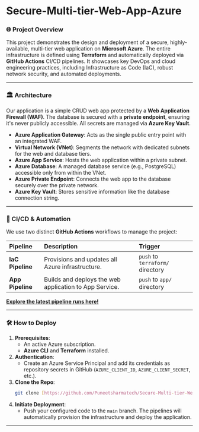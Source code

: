 # Secure-Multi-tier-Web-App-Azure

### 🌐 Project Overview

This project demonstrates the design and deployment of a secure, highly-available, multi-tier web application on **Microsoft Azure**. The entire infrastructure is defined using **Terraform** and automatically deployed via **GitHub Actions** CI/CD pipelines. It showcases key DevOps and cloud engineering practices, including Infrastructure as Code (IaC), robust network security, and automated deployments.

---

### 🏛️ Architecture

Our application is a simple CRUD web app protected by a **Web Application Firewall (WAF)**. The database is secured with a **private endpoint**, ensuring it's never publicly accessible. All secrets are managed via **Azure Key Vault**.



* **Azure Application Gateway**: Acts as the single public entry point with an integrated WAF.
* **Virtual Network (VNet)**: Segments the network with dedicated subnets for the web and database tiers.
* **Azure App Service**: Hosts the web application within a private subnet.
* **Azure Database**: A managed database service (e.g., PostgreSQL) accessible only from within the VNet.
* **Azure Private Endpoint**: Connects the web app to the database securely over the private network.
* **Azure Key Vault**: Stores sensitive information like the database connection string.

---

### 🚀 CI/CD & Automation

We use two distinct **GitHub Actions** workflows to manage the project:

| Pipeline | Description | Trigger |
| :--- | :--- | :--- |
| **IaC Pipeline** | Provisions and updates all Azure infrastructure. | `push` to `terraform/` directory |
| **App Pipeline** | Builds and deploys the web application to App Service. | `push` to `app/` directory |

[**Explore the latest pipeline runs here!**](https://github.com/your-username/Secure-Multi-tier-Web-App-Azure/actions)

---

### 🛠️ How to Deploy

1.  **Prerequisites**:
    * An active Azure subscription.
    * **Azure CLI** and **Terraform** installed.
2.  **Authentication**:
    * Create an Azure Service Principal and add its credentials as repository secrets in GitHub (`AZURE_CLIENT_ID`, `AZURE_CLIENT_SECRET`, etc.).
3.  **Clone the Repo**:
    ```sh
    git clone [https://github.com/Puneetsharmatech/Secure-Multi-tier-Web-App-Azure.git](https://github.com/puneetsharmatech/Secure-Multi-tier-Web-App-Azure.git)
    ```
4.  **Initiate Deployment**:
    * Push your configured code to the `main` branch. The pipelines will automatically provision the infrastructure and deploy the application.

---

